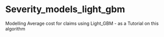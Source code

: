 # Severity_models_light_gbm
Modelling Average cost for claims using Light_GBM - as a Tutorial on this algorithm
